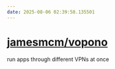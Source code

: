 ```yaml
---
date: 2025-08-06 02:39:58.135501
---
```


# [jamesmcm/vopono](https://github.com/jamesmcm/vopono)

run apps through different VPNs at once